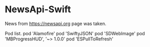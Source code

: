 # NewsApi-Swift

News from https://newsapi.org page was taken.

Pod list.
    pod 'Alamofire'
    pod 'SwiftyJSON'
    pod 'SDWebImage'
    pod 'MBProgressHUD', '~> 1.0.0'
    pod 'ESPullToRefresh'
    
 
